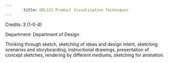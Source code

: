 ```yaml
---
        title: DDL121 Product Visualization Techniques
---
```

Credits: 3 (1-0-4)

Department: Department of Design

Thinking through sketch, sketching of ideas and design intent, sketching scenarios and storyboarding, instructional drawings, presentation of concept sketches, rendering by different mediums, sketching for animation.